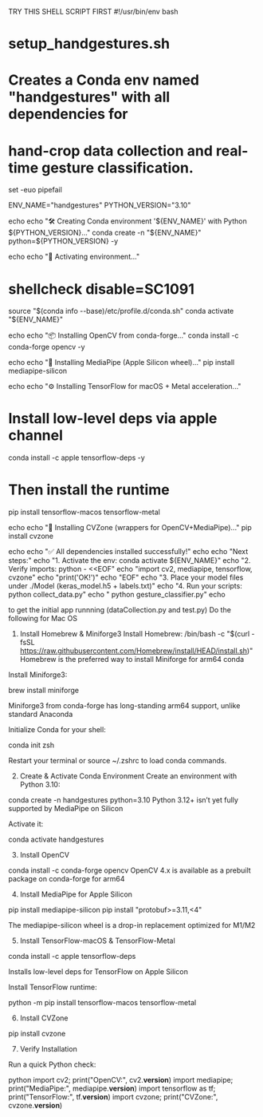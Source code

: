TRY THIS SHELL SCRIPT FIRST
#!/usr/bin/env bash
# setup_handgestures.sh
# Creates a Conda env named "handgestures" with all dependencies for
# hand-crop data collection and real-time gesture classification.

set -euo pipefail

ENV_NAME="handgestures"
PYTHON_VERSION="3.10"

echo
echo "🛠  Creating Conda environment '${ENV_NAME}' with Python ${PYTHON_VERSION}..."
conda create -n "${ENV_NAME}" python=${PYTHON_VERSION} -y

echo
echo "🔄  Activating environment..."
# shellcheck disable=SC1091
source "$(conda info --base)/etc/profile.d/conda.sh"
conda activate "${ENV_NAME}"

echo
echo "📦  Installing OpenCV from conda-forge..."
conda install -c conda-forge opencv -y

echo
echo "🔧  Installing MediaPipe (Apple Silicon wheel)..."
pip install mediapipe-silicon

echo
echo "⚙️  Installing TensorFlow for macOS + Metal acceleration..."
# Install low-level deps via apple channel
conda install -c apple tensorflow-deps -y
# Then install the runtime
pip install tensorflow-macos tensorflow-metal

echo
echo "🧰  Installing CVZone (wrappers for OpenCV+MediaPipe)..."
pip install cvzone

echo
echo "✅  All dependencies installed successfully!"
echo
echo "Next steps:"
echo "1. Activate the env:   conda activate ${ENV_NAME}"
echo "2. Verify imports:     python - <<EOF"
echo "import cv2, mediapipe, tensorflow, cvzone"
echo "print('OK!')"
echo "EOF"
echo "3. Place your model files under ./Model (keras_model.h5 + labels.txt)"
echo "4. Run your scripts:   python collect_data.py"
echo "                      python gesture_classifier.py"
echo


















to get the initial app runnning (dataCollection.py and test.py) 
Do the following for Mac OS 

1. Install Homebrew & Miniforge3
Install Homebrew:
/bin/bash -c "$(curl -fsSL https://raw.githubusercontent.com/Homebrew/install/HEAD/install.sh)"
Homebrew is the preferred way to install Miniforge for arm64 conda 

Install Miniforge3:


brew install miniforge


Miniforge3 from conda-forge has long-standing arm64 support, unlike standard Anaconda 

Initialize Conda for your shell:

conda init zsh

Restart your terminal or source ~/.zshrc to load conda commands. 

2. Create & Activate Conda Environment
Create an environment with Python 3.10:

conda create -n handgestures python=3.10
Python 3.12+ isn’t yet fully supported by MediaPipe on Silicon 


Activate it:

conda activate handgestures


3. Install OpenCV

conda install -c conda-forge opencv
OpenCV 4.x is available as a prebuilt package on conda-forge for arm64 


4. Install MediaPipe for Apple Silicon

pip install mediapipe-silicon
pip install "protobuf>=3.11,<4"


The mediapipe-silicon wheel is a drop-in replacement optimized for M1/M2 


5. Install TensorFlow-macOS & TensorFlow-Metal

conda install -c apple tensorflow-deps

Installs low-level deps for TensorFlow on Apple Silicon 

Install TensorFlow runtime:

python -m pip install tensorflow-macos tensorflow-metal

6. Install CVZone

pip install cvzone

7. Verify Installation

Run a quick Python check:

python
import cv2; print("OpenCV:", cv2.__version__)
import mediapipe; print("MediaPipe:", mediapipe.__version__)
import tensorflow as tf; print("TensorFlow:", tf.__version__)
import cvzone; print("CVZone:", cvzone.__version__)
